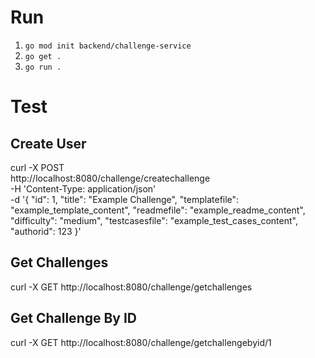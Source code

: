 # Run

1. `go mod init backend/challenge-service`
2. `go get .`
3. `go run .`

# Test

## Create User

curl -X POST \
  http://localhost:8080/challenge/createchallenge \
  -H 'Content-Type: application/json' \
  -d '{
    "id": 1,
    "title": "Example Challenge",
    "templatefile": "example_template_content",
    "readmefile": "example_readme_content",
    "difficulty": "medium",
    "testcasesfile": "example_test_cases_content",
    "authorid": 123
  }'

## Get Challenges

curl -X GET http://localhost:8080/challenge/getchallenges

## Get Challenge By ID

curl -X GET http://localhost:8080/challenge/getchallengebyid/1